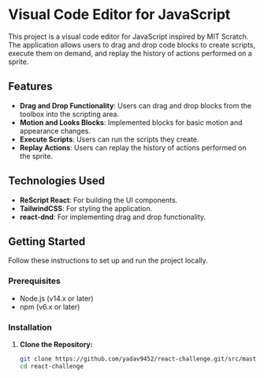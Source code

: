 # Visual Code Editor for JavaScript

This project is a visual code editor for JavaScript inspired by MIT Scratch. The application allows users to drag and drop code blocks to create scripts, execute them on demand, and replay the history of actions performed on a sprite.

## Features

- **Drag and Drop Functionality**: Users can drag and drop blocks from the toolbox into the scripting area.
- **Motion and Looks Blocks**: Implemented blocks for basic motion and appearance changes.
- **Execute Scripts**: Users can run the scripts they create.
- **Replay Actions**: Users can replay the history of actions performed on the sprite.

## Technologies Used

- **ReScript React**: For building the UI components.
- **TailwindCSS**: For styling the application.
- **react-dnd**: For implementing drag and drop functionality.

## Getting Started

Follow these instructions to set up and run the project locally.

### Prerequisites

- Node.js (v14.x or later)
- npm (v6.x or later)

### Installation

1. **Clone the Repository:**
   ```sh
   git clone https://github.com/yadav9452/react-challenge.git/src/master
   cd react-challenge
